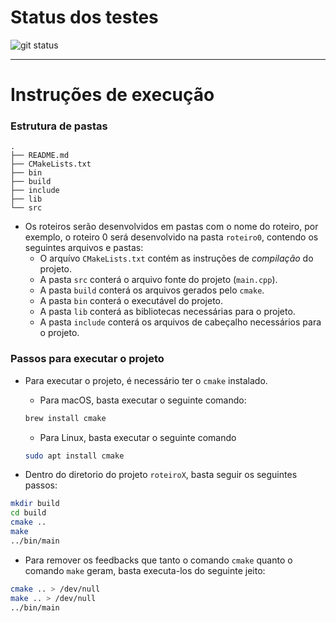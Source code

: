 # Status dos testes

![git status](http://3.129.230.99/svg/NicolasQueiroga/my-logcomp)

---

# Instruções de execução
### Estrutura de pastas

```
.
├── README.md
├── CMakeLists.txt
├── bin
├── build
├── include
├── lib
└── src
```

- Os roteiros serão desenvolvidos em pastas com o nome do roteiro, por exemplo, o roteiro 0 será desenvolvido na pasta `roteiro0`, contendo os seguintes arquivos e pastas:
  - O arquívo `CMakeLists.txt` contém as instruções de *compilação* do projeto.
  - A pasta `src` conterá o arquivo fonte do projeto (`main.cpp`).
  - A pasta `build` conterá os arquivos gerados pelo `cmake`.
  - A pasta `bin` conterá o executável do projeto.
  - A pasta `lib` conterá as bibliotecas necessárias para o projeto.
  - A pasta `include` conterá os arquivos de cabeçalho necessários para o projeto.
  

### Passos para executar o projeto

- Para executar o projeto, é necessário ter o `cmake` instalado.
  - Para macOS, basta executar o seguinte comando:
  ```bash
  brew install cmake
  ```
  - Para Linux, basta executar o seguinte comando 
  ```bash
  sudo apt install cmake
  ```

- Dentro do diretorio do projeto `roteiroX`, basta seguir os seguintes passos:
```bash
mkdir build
cd build
cmake ..
make
../bin/main
```
  
- Para remover os feedbacks que tanto o comando `cmake` quanto o comando `make` geram, basta executa-los do seguinte jeito:
```bash
cmake .. > /dev/null
make .. > /dev/null
../bin/main
```
